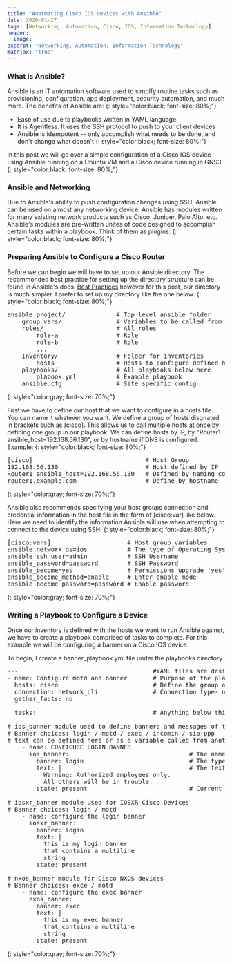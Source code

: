 ```yaml
---
title: "Auotmating Cisco IOS devices with Ansible"
date: 2020-01-27
tags: [Networking, Automation, Cisco, IOS, Information Technology]
header:
  image:
excerpt: "Networking, Automation, Information Technology"
mathjax: "true"
---
```


### What is Ansible?

Ansible is an IT automation software used to simplfy routine tasks such as provisioning, configuration, app deployment, security automation, and much more. The benefits of Ansible are:
{: style="color:black; font-size: 80%;"}

* Ease of use due to playbooks written in YAML language
* It is Agentless. It uses the SSH protocol to push to your client devices
* Ansible is idempotent -- only accomplish what needs to be done, and don't change what doesn't
{: style="color:black; font-size: 80%;"}

In this post we will go over a simple configuration of a Cisco IOS device using Ansible running on a Ubuntu VM and a Cisco device running in GNS3.
{: style="color:black; font-size: 80%;"}

### Ansible and Networking

Due to Ansible's ability to push configuration changes using SSH, Ansible can be used on almost any networking device. Ansible has modules written for many existing network products such as Cisco, Juniper, Palo Alto, etc. Ansible's modules are pre-written unites of code designed to accomplish certain tasks within a playbook. Think of them as plugins.
{: style="color:black; font-size: 80%;"}

### Preparing Ansible to Configure a Cisco Router

Before we can begin we will have to set up our Ansible directory. The recommonded best practice for setting up the directory structure can be found in Ansible's docs: <a href="https://docs.ansible.com/ansible/latest/user_guide/playbooks_best_practices.html">Best Practices</a> however for this post, our directory is much simpler. I prefer to set up my directory like the one below:
{: style="color:black; font-size: 80%;"}

<pre>
ansible_project/              # Top level ansible folder
    group_vars/               # Variables to be called from playbooks
    roles/                    # All roles
        role-a                # Role
        role-b                # Role
        ...
    Inventory/                # Folder for inventories
        hosts                 # Hosts to configure defined here
    playbooks/                # All playbooks below here
        plabook.yml           # Example playbook
    ansible.cfg               # Site specific config
</pre>
{: style="color:gray; font-size: 70%;"}

First we have to define our host that we want to configure in a hosts file. You can name it whatever you want. We define a group of hosts disgnated in brackets such as [cisco]. This allows us to call multiple hosts at once by defining one group in our playbook. We can define hosts by IP, by "Router1 ansible_host=192.168.56.130", or by hostname if DNS is configured. Example:
{: style="color:black; font-size: 80%;"}

<pre>
[cisco]                               # Host Group
192.168.56.130                        # Host defined by IP
Router1 ansible_host=192.168.56.130   # Defined by naming convention
router1.example.com                   # Define by hostname
</pre>
{: style="color:gray; font-size: 70%;"}


Ansible also recommends specifying your host groups connection and credential information in the host file in the form of [cisco:var] like below. Here we need to identify the information Ansible will use when attempting to connect to the device using SSH:
{: style="color:black; font-size: 80%;"}

<pre>
[cisco:vars]                     # Host group variables 
ansible_network_os=ios           # The type of Operating System
ansible_ssh_user=admin           # SSH Username
ansible_password=password        # SSH Password
ansible_become=yes               # Permissions upgrade 'yes' or 'no'
ansible_become_method=enable     # Enter enable mode
ansible_become_password=password # Enable password
</pre>
{: style="color:gray; font-size: 70%;"}

### Writing a Playbook to Configure a Device

Once our inventory is defined with the hosts we want to run Ansible against, we have to create a playbook comprised of tasks to complete.
For this example we will be configuring a banner on a Cisco IOS device.

To begin, I  create a banner_playbook.yml file under the playbooks directory
<pre>
---                                     #YAML files are designated by the 3 --- dashes
- name: Configure motd and banner       # Purpose of the playbook
  hosts: cisco                          # Define the group of [hosts] that exist in the inventory
  connection: network_cli               # Connection type- network_cli for IOS devices
  gather_facts: no    

  tasks:                                # Anything below this point are tasks to be run

# ios_banner module used to define banners and messages of the day on Cisco IOS devices
# Banner choices: login / motd / exec / incomin / sip-ppp
# text can be defined here or as a variable called from another place.
    - name: CONFIGURE LOGIN BANNER
      ios_banner:                                 # The name of the module to use
        banner: login                             # The type of banner such as login or exec
        text: |                                   # The text to be used for the banner
          Warning: Authorized employees only. 
          All others will be in trouble.
        state: present                            # Current existential state of the banner

# iosxr_banner module used for IOSXR Cisco Devices
# Banner choices: login / motd
    - name: configure the login banner
      iosxr_banner:
        banner: login
        text: |
          this is my login banner
          that contains a multiline
          string
        state: present

# nxos_banner module for Cisco NXOS devices
# Banner choices: exce / motd
    - name: configure the exec banner
      nxos_banner:
        banner: exec
        text: |
          this is my exec banner
          that contains a multiline
          string
        state: present
</pre>
{: style="color:gray; font-size: 70%;"}
